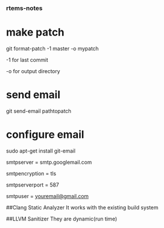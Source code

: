 ### rtems-notes

# make patch

git format-patch -1 master -o mypatch

-1 for last commit

-o for output directory


# send email
git send-email pathtopatch

# configure email
sudo apt-get install git-email

smtpserver = smtp.googlemail.com
    
smtpencryption = tls
    
smtpserverport = 587
    
smtpuser = youremail@gmail.com

##Clang Static Analyzer
It works with the existing build system

##LLVM Sanitizer
They are dynamic(run time)
